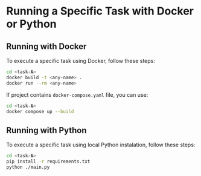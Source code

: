 # Running a Specific Task with Docker or Python

## Running with Docker

To execute a specific task using Docker, follow these steps:

```sh
cd <task-№>
docker build -t <any-name> .
docker run --rm <any-name>
```

If project contains `docker-compose.yaml` file, you can use:

```sh
cd <task-№>
docker compose up --build
```

## Running with Python

To execute a specific task using local Python instalation, follow these steps:

```sh
cd <task-№>
pip install -r requirements.txt
python ./main.py
```

